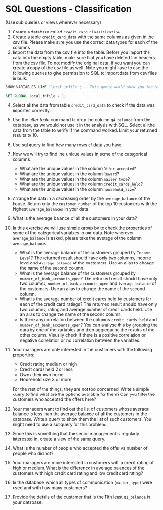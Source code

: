 # SQL Questions - Classification

(Use sub queries or views wherever necessary)

1. Create a database called `credit_card_classification`.
2. Create a table `credit_card_data` with the same columns as given in the csv file. Please make sure you use the correct data types for each of the columns.
3. Import the data from the csv file into the table. Before you import the data into the empty table, make sure that you have deleted the headers from the csv file. To not modify the original data, if you want you can create a copy of the csv file as well. Note you might have to use the following queries to give permission to SQL to import data from csv files in bulk:

```sql
SHOW VARIABLES LIKE 'local_infile'; -- This query would show you the status of the variable ‘local_infile’. If it is off, use the next command, otherwise you should be good to go

SET GLOBAL local_infile = 1;
```

4.  Select all the data from table `credit_card_data` to check if the data was imported correctly.
5.  Use the _alter table_ command to drop the column `q4_balance` from the database, as we would not use it in the analysis with SQL. Select all the data from the table to verify if the command worked. Limit your returned results to 10.
6.  Use sql query to find how many rows of data you have.
7.  Now we will try to find the unique values in some of the categorical columns:

    - What are the unique values in the column `Offer_accepted`?
    - What are the unique values in the column `Reward`?
    - What are the unique values in the column `mailer_type`?
    - What are the unique values in the column `credit_cards_held`?
    - What are the unique values in the column `household_size`?

8.  Arrange the data in a decreasing order by the `average_balance` of the house. Return only the `customer_number` of the top 10 customers with the highest `average_balances` in your data.
9.  What is the average balance of all the customers in your data?
10. In this exercise we will use simple group by to check the properties of some of the categorical variables in our data. Note wherever `average_balance` is asked, please take the average of the column `average_balance`: <!-- 🚨🚨🚨 @himanshu - can we rephrase this? -->

    - What is the average balance of the customers grouped by `Income Level`? The returned result should have only two columns, income level and `Average balance` of the customers. Use an alias to change the name of the second column.
    - What is the average balance of the customers grouped by `number_of_bank_accounts_open`? The returned result should have only two columns, `number_of_bank_accounts_open` and `Average balance` of the customers. Use an alias to change the name of the second column.
    - What is the average number of credit cards held by customers for each of the credit card ratings? The returned result should have only two columns, rating and average number of credit cards held. Use an alias to change the name of the second column.
    - Is there any correlation between the columns `credit_cards_held` and `number_of_bank_accounts_open`? You can analyse this by grouping the data by one of the variables and then aggregating the results of the other column. Visually check if there is a positive correlation or negative correlation or no correlation between the variables.

11. Your managers are only interested in the customers with the following properties:

    - Credit rating medium or high
    - Credit cards held 2 or less
    - Owns their own home
    - Household size 3 or more

    For the rest of the things, they are not too concerned. Write a simple query to find what are the options available for them? Can you filter the customers who accepted the offers here?

12. Your managers want to find out the list of customers whose average balance is less than the average balance of all the customers in the database. Write a query to show them the list of such customers. You might need to use a subquery for this problem.
13. Since this is something that the senior management is regularly interested in, create a view of the same query.
14. What is the number of people who accepted the offer vs number of people who did not?
15. Your managers are more interested in customers with a credit rating of high or medium. What is the difference in average balances of the customers with high credit card rating and low credit card rating?
16. In the database, which all types of communication (`mailer_type`) were used and with how many customers?
17. Provide the details of the customer that is the 11th least `Q1_balance` in your database.
